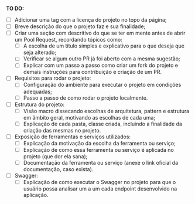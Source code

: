 **TO DO:** 

- [ ] Adicionar uma tag com a licença do projeto no topo da página;
- [ ] Breve descrição do que o projeto faz e sua finalidade;
- [ ] Criar uma seção com descritivo do que se ter em mente antes de abrir um Pool Request, recordando tópicos como:
	- [ ] A escolha de um título simples e explicativo para o que deseja que seja alterado;
	- [ ] Verificar se algum outro PR já foi aberto com a mesma sugestão;
	- [ ] Explicar com um passo a passo como criar um fork do projeto e demais instruções para contribuição e criação de um PR.
- [ ] Requisitos para rodar o projeto:
	- [ ] Configuração do ambiente para executar o projeto em condições adequadas;
	- [ ] Passo a passo de como rodar o projeto localmente.
- [ ] Estrutura do projeto:
	- [ ] Visão macro dissecando escolhas de arquitetura, pattern e estrutura em âmbito geral, motivando as escolhas de cada uma;
	- [ ] Explicação de cada pasta, classe criada, incluindo a finalidade da criação das mesmas no projeto.
- [ ] Exposição de ferramentas e serviços utilizados:
	- [ ] Explicação da motivação da escolha da ferramenta ou serviço;
	- [ ] Explicação de como essa ferramenta ou serviço é aplicada no projeto (que dor ela sana);
	- [ ] Documentação da ferramenta ou serviço (anexe o link oficial da documentação, caso exista).
- [ ] Swagger:
	- [ ] Explicação de como executar o Swagger no projeto para que o usuário possa analisar um a um cada endpoint desenvolvido na aplicação.